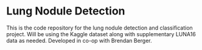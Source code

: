 # Lung Nodule Detection

This is the code repository for the lung nodule detection and classification project. Will be using the Kaggle dataset along with supplementary LUNA16 data as needed. Developed in co-op with Brendan Berger.



<!---LUNA.ipynb contains code that takes the first subset, locates the nodules based on the annotations provided with the dataset, and extracts 3 slices (nodule center, and slice above and below it), as well as providing a mask for each slice with tissue directly surrounding it. Currently the mask selects area based on the diameter of the nodule provided in the annotations but it may be useful to use a set diameter (32x32 ?).
--->
